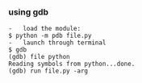 ---
---
### using gdb
```
-   load the module:
$ python -m pdb file.py
-   launch through terminal
$ gdb
(gdb) file python
Reading symbols from python...done.
(gdb) run file.py -arg
```
